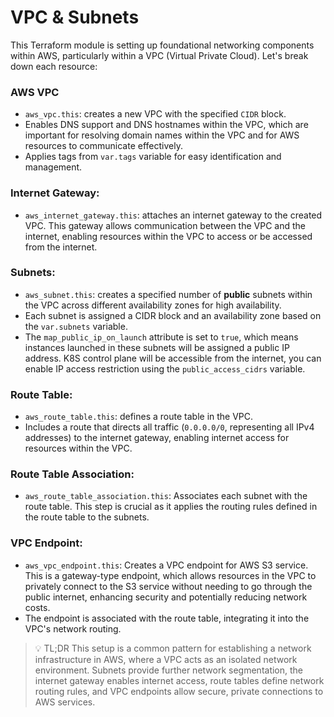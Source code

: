 # VPC & Subnets

This Terraform module is setting up foundational networking components within AWS, particularly within a VPC (Virtual Private Cloud). Let's break down each resource:

### AWS VPC
- `aws_vpc.this`: creates a new VPC with the specified `CIDR` block.
- Enables DNS support and DNS hostnames within the VPC, which are important for resolving domain names within the VPC and for AWS resources to communicate effectively.
- Applies tags from `var.tags` variable for easy identification and management.

### Internet Gateway:
- `aws_internet_gateway.this`: attaches an internet gateway to the created VPC. This gateway allows communication between the VPC and the internet, enabling resources within the VPC to access or be accessed from the internet.

### Subnets:
- `aws_subnet.this`: creates a specified number of **public** subnets within the VPC across different availability zones for high availability.
- Each subnet is assigned a CIDR block and an availability zone based on the `var.subnets` variable.
- The `map_public_ip_on_launch` attribute is set to `true`, which means instances launched in these subnets will be assigned a public IP address. K8S control plane will be accessible from the internet, you can enable IP access restriction using the `public_access_cidrs` variable.

### Route Table:
- `aws_route_table.this`: defines a route table in the VPC.
- Includes a route that directs all traffic (`0.0.0.0/0`, representing all IPv4 addresses) to the internet gateway, enabling internet access for resources within the VPC.

### Route Table Association:
- `aws_route_table_association.this`: Associates each subnet with the route table. This step is crucial as it applies the routing rules defined in the route table to the subnets.

### VPC Endpoint:
- `aws_vpc_endpoint.this`: Creates a VPC endpoint for AWS S3 service. This is a gateway-type endpoint, which allows resources in the VPC to privately connect to the S3 service without needing to go through the public internet, enhancing security and potentially reducing network costs.
- The endpoint is associated with the route table, integrating it into the VPC's network routing.

> 💡 TL;DR This setup is a common pattern for establishing a network infrastructure in AWS, where a VPC acts as an isolated network environment. Subnets provide further network segmentation, the internet gateway enables internet access, route tables define network routing rules, and VPC endpoints allow secure, private connections to AWS services.